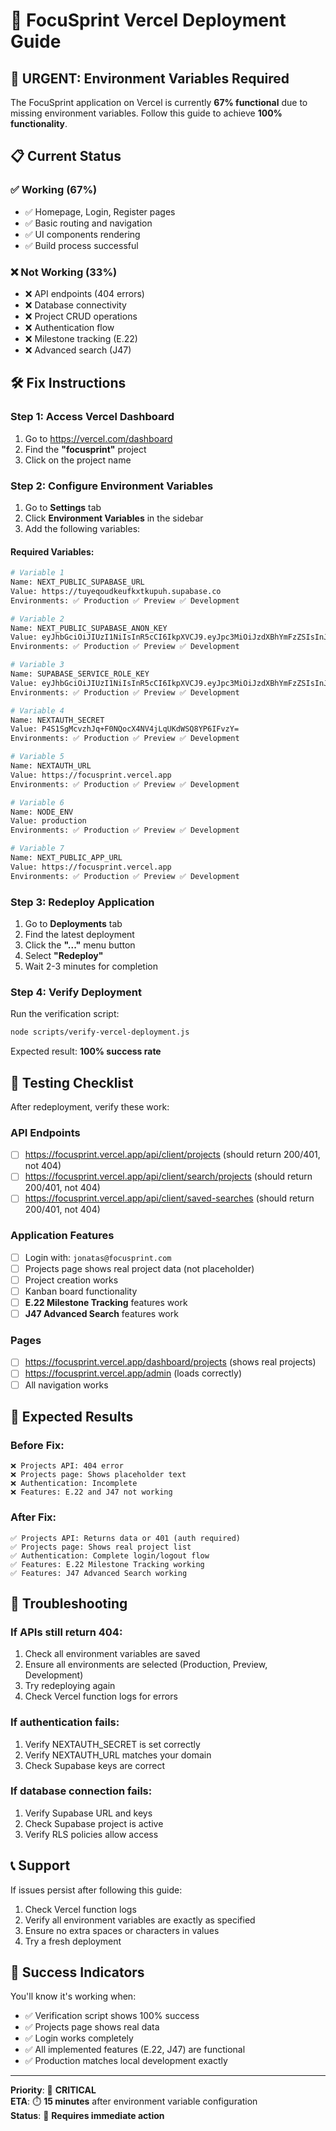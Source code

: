 # 🚀 FocuSprint Vercel Deployment Guide

## 🚨 **URGENT: Environment Variables Required**

The FocuSprint application on Vercel is currently **67% functional** due to missing environment variables. Follow this guide to achieve **100% functionality**.

## 📋 **Current Status**

### ✅ **Working (67%)**
- ✅ Homepage, Login, Register pages
- ✅ Basic routing and navigation  
- ✅ UI components rendering
- ✅ Build process successful

### ❌ **Not Working (33%)**
- ❌ API endpoints (404 errors)
- ❌ Database connectivity
- ❌ Project CRUD operations
- ❌ Authentication flow
- ❌ Milestone tracking (E.22)
- ❌ Advanced search (J47)

## 🛠️ **Fix Instructions**

### **Step 1: Access Vercel Dashboard**
1. Go to https://vercel.com/dashboard
2. Find the **"focusprint"** project
3. Click on the project name

### **Step 2: Configure Environment Variables**
1. Go to **Settings** tab
2. Click **Environment Variables** in the sidebar
3. Add the following variables:

#### **Required Variables:**
```bash
# Variable 1
Name: NEXT_PUBLIC_SUPABASE_URL
Value: https://tuyeqoudkeufkxtkupuh.supabase.co
Environments: ✅ Production ✅ Preview ✅ Development

# Variable 2  
Name: NEXT_PUBLIC_SUPABASE_ANON_KEY
Value: eyJhbGciOiJIUzI1NiIsInR5cCI6IkpXVCJ9.eyJpc3MiOiJzdXBhYmFzZSIsInJlZiI6InR1eWVxb3Vka2V1Zmt4dGt1cHVoIiwicm9sZSI6ImFub24iLCJpYXQiOjE3NDc5NjU2MzQsImV4cCI6MjA2MzU0MTYzNH0.0I9YIT1iTmE4Zwl-Dtptnn5LzE7I4GBYAKsLNSLjUYQ
Environments: ✅ Production ✅ Preview ✅ Development

# Variable 3
Name: SUPABASE_SERVICE_ROLE_KEY  
Value: eyJhbGciOiJIUzI1NiIsInR5cCI6IkpXVCJ9.eyJpc3MiOiJzdXBhYmFzZSIsInJlZiI6InR1eWVxb3Vka2V1Zmt4dGt1cHVoIiwicm9sZSI6InNlcnZpY2Vfcm9sZSIsImlhdCI6MTc0Nzk2NTYzNCwiZXhwIjoyMDYzNTQxNjM0fQ.cvFblqqFstFFB88HGJcJfyx2NfSu7F8j6qhlTMtU38o
Environments: ✅ Production ✅ Preview ✅ Development

# Variable 4
Name: NEXTAUTH_SECRET
Value: P4S1SgMcvzhJq+F0NQocX4NV4jLqUKdWSQ8YP6IFvzY=
Environments: ✅ Production ✅ Preview ✅ Development

# Variable 5
Name: NEXTAUTH_URL
Value: https://focusprint.vercel.app
Environments: ✅ Production ✅ Preview ✅ Development

# Variable 6
Name: NODE_ENV
Value: production
Environments: ✅ Production ✅ Preview ✅ Development

# Variable 7
Name: NEXT_PUBLIC_APP_URL
Value: https://focusprint.vercel.app
Environments: ✅ Production ✅ Preview ✅ Development
```

### **Step 3: Redeploy Application**
1. Go to **Deployments** tab
2. Find the latest deployment
3. Click the **"..."** menu button
4. Select **"Redeploy"**
5. Wait 2-3 minutes for completion

### **Step 4: Verify Deployment**
Run the verification script:
```bash
node scripts/verify-vercel-deployment.js
```

Expected result: **100% success rate**

## 🧪 **Testing Checklist**

After redeployment, verify these work:

### **API Endpoints**
- [ ] https://focusprint.vercel.app/api/client/projects (should return 200/401, not 404)
- [ ] https://focusprint.vercel.app/api/client/search/projects (should return 200/401, not 404)
- [ ] https://focusprint.vercel.app/api/client/saved-searches (should return 200/401, not 404)

### **Application Features**
- [ ] Login with: `jonatas@focusprint.com`
- [ ] Projects page shows real project data (not placeholder)
- [ ] Project creation works
- [ ] Kanban board functionality
- [ ] **E.22 Milestone Tracking** features work
- [ ] **J47 Advanced Search** features work

### **Pages**
- [ ] https://focusprint.vercel.app/dashboard/projects (shows real projects)
- [ ] https://focusprint.vercel.app/admin (loads correctly)
- [ ] All navigation works

## 🎯 **Expected Results**

### **Before Fix:**
```
❌ Projects API: 404 error
❌ Projects page: Shows placeholder text
❌ Authentication: Incomplete
❌ Features: E.22 and J47 not working
```

### **After Fix:**
```
✅ Projects API: Returns data or 401 (auth required)
✅ Projects page: Shows real project list
✅ Authentication: Complete login/logout flow
✅ Features: E.22 Milestone Tracking working
✅ Features: J47 Advanced Search working
```

## 🚨 **Troubleshooting**

### **If APIs still return 404:**
1. Check all environment variables are saved
2. Ensure all environments are selected (Production, Preview, Development)
3. Try redeploying again
4. Check Vercel function logs for errors

### **If authentication fails:**
1. Verify NEXTAUTH_SECRET is set correctly
2. Verify NEXTAUTH_URL matches your domain
3. Check Supabase keys are correct

### **If database connection fails:**
1. Verify Supabase URL and keys
2. Check Supabase project is active
3. Verify RLS policies allow access

## 📞 **Support**

If issues persist after following this guide:
1. Check Vercel function logs
2. Verify all environment variables are exactly as specified
3. Ensure no extra spaces or characters in values
4. Try a fresh deployment

## 🎉 **Success Indicators**

You'll know it's working when:
- ✅ Verification script shows 100% success
- ✅ Projects page shows real data
- ✅ Login works completely
- ✅ All implemented features (E.22, J47) are functional
- ✅ Production matches local development exactly

---

**Priority**: 🚨 **CRITICAL**  
**ETA**: ⏱️ **15 minutes** after environment variable configuration  
**Status**: 🔴 **Requires immediate action**
